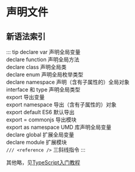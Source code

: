 # 声明文件
<ClientOnly><click></click></ClientOnly>

## 新语法索引
::: tip <Badge text="总结"/>
declare var 声明全局变量   
declare function 声明全局方法  
declare class 声明全局类  
declare enum 声明全局枚举类型  
declare namespace 声明（含有子属性的）全局对象  
interface 和 type 声明全局类型  
export 导出变量  
export namespace 导出（含有子属性的）对象  
export default ES6 默认导出  
export = commonjs 导出模块  
export as namespace UMD 库声明全局变量  
declare global 扩展全局变量  
declare module 扩展模块  
`/// <reference />` 三斜线指令
:::

其他略，见[TypeScript入门教程](https://ts.xcatliu.com/basics/declaration-files.html#%E6%96%B0%E8%AF%AD%E6%B3%95%E7%B4%A2%E5%BC%95)
